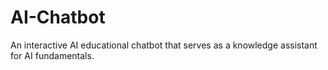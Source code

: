 # AI-Chatbot
An interactive AI educational chatbot that serves as a knowledge assistant for AI fundamentals.
